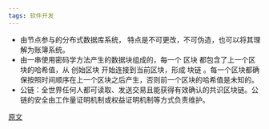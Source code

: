 ```yaml
---
tags: 软件开发
---
```


* 由节点参与的分布式数据库系统， 特点是不可更改，不可伪造，也可以将其理解为账簿系统。
* 由一串使用密码学方法产生的数据块组成的，每一个 <hu>区块</hu> 都包含了上一个区块的哈希值，从 <hu>创始区块</hu> 开始连接到当前区块，形成 <hu>块链</hu> 。每一个区块都确保按照时间顺序在上一个区块之后产生，否则前一个区块的哈希值是未知的。
* 公链：全世界任何人都可读取、发送交易且能获得有效确认的共识区块链。公链的安全由工作量证明机制或权益证明机制等方式负责维护。

[原文](https://www.8btc.com/what-is-blockchain)

